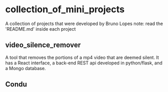 # collection_of_mini_projects
A collection of projects that were developed by Bruno Lopes
note: read the 'README.md' inside each project

##	 video_silence_remover
A tool that removes the portions of a mp4 video that are deemed silent.
It has a React interface, a back-end REST api developed in python/flask, and a Mongo database.

## Condu
